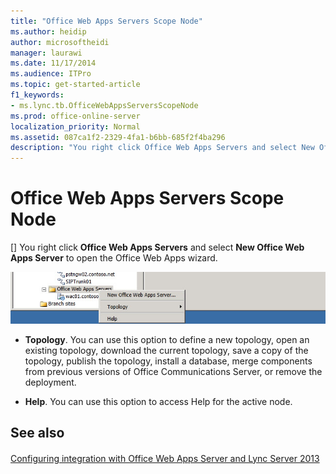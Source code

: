 ```yaml
---
title: "Office Web Apps Servers Scope Node"
ms.author: heidip
author: microsoftheidi
manager: laurawi
ms.date: 11/17/2014
ms.audience: ITPro
ms.topic: get-started-article
f1_keywords:
- ms.lync.tb.OfficeWebAppsServersScopeNode
ms.prod: office-online-server
localization_priority: Normal
ms.assetid: 087ca1f2-2329-4fa1-b6bb-685f2f4ba296
description: "You right click Office Web Apps Servers and select New Office Web Apps Server to open the Office Web Apps wizard."
---
```


# Office Web Apps Servers Scope Node
[]
You right click **Office Web Apps Servers** and select **New Office Web Apps Server** to open the Office Web Apps wizard. 
  
![Office Web Apps Servers Scope Node](media/OfficeWebApps_Servers_Scope_Node.jpg)
  
- **Topology**. You can use this option to define a new topology, open an existing topology, download the current topology, save a copy of the topology, publish the topology, install a database, merge components from previous versions of Office Communications Server, or remove the deployment.
    
- **Help**. You can use this option to access Help for the active node.
    
## See also

#### 

[Configuring integration with Office Web Apps Server and Lync Server 2013](enabling-office-web-apps-server-and-lync-server-2013.md)

